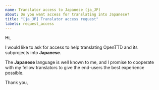 ```yaml
---
name: Translator access to Japanese (ja_JP)
about: Do you want access for translating into Japanese?
title: "[ja_JP] Translator access request"
labels: request_access
---
```


<!-- translator: ja_JP -->
<!-- Please do not edit the header of this template. -->

Hi,

I would like to ask for access to help translating OpenTTD and its subprojects into **Japanese**.

The **Japanese** language is well known to me, and I promise to cooperate with my fellow translators to give the end-users the best experience possible.

<!-- Please do not edit the above message. Do feel free to add a personal note after this line. -->

Thank you,
